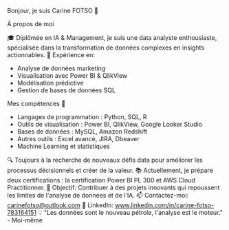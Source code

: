 Bonjour, je suis Carine FOTSO 👋

À propos de moi

🎓 Diplômée en IA & Management, je suis une data analyste enthousiaste, spécialisée dans la transformation de données complexes en insights actionnables.
💼 Expérience en:

- Analyse de données marketing
- Visualisation avec Power BI & QlikView
- Modélisation prédictive
- Gestion de bases de données SQL

Mes compétences 🚀

- Langages de programmation : Python, SQL, R
- Outils de visualisation : Power BI, QlikView, Google Looker Studio
- Bases de données : MySQL, Amazon Redshift
- Autres outils : Excel avancé, JIRA, Dbeaver
- Machine Learning et statistiques

🔍 Toujours à la recherche de nouveaux défis data pour améliorer les processus décisionnels et créer de la valeur.
📚 Actuellement, je prépare deux certifications : la certification Power BI PL 300 et AWS Cloud Practitionner.
🌟 Objectif: Contribuer à des projets innovants qui repoussent les limites de l'analyse de données et de l'IA.
📫 Contactez-moi: carinefotso@outlook.com
🔗 LinkedIn: www.linkedin.com/in/carine-fotso-783164151
💡 "Les données sont le nouveau pétrole, l'analyse est le moteur." - Moi-même

<!---
krinf15/krinf15 is a ✨ special ✨ repository because its `README.md` (this file) appears on your GitHub profile.
You can click the Preview link to take a look at your changes.
--->
